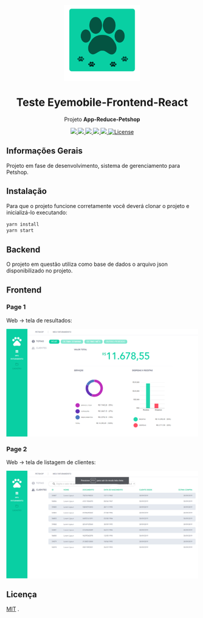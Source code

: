 <div align="center">
  <img height="200" width="200" src="./img/logo.svg" align="center"></img>
</div>

<h1 align="center"> <strong> Teste Eyemobile-Frontend-React </strong> </h1>

<p align="center">Projeto <strong>App-Reduce-Petshop</strong></p>

<p align="center">
  <a aria-label="Versão do React" href="#">
    <img src="https://img.shields.io/badge/react-16.12.0-informational?logo=react"></img>
  </a>

  <a aria-label="Versão do Redux" href="#">
    <img src="https://img.shields.io/badge/redux@lts-4.0.5-informational?logo=Redux"></img>
  </a>

  <a aria-label="Versão do Chart" href="#">
    <img src="https://img.shields.io/badge/chart.js@lts-2.9.3-informational?logo=Chart"></img>
  </a>

  <a aria-label="Material-ui" href="#">
    <img src="https://img.shields.io/badge/%40material--ui%2Fcore-4.9.3-brightgreen"></img>
  </a>

  <a aria-label="Material-ui" href="#">
    <img src="https://img.shields.io/badge/%40material--ui%2Ficons-4.9.1-brightgreen"></img>
  </a>

  <a aria-label="License" href="#">
    <img alt="License" src="https://img.shields.io/badge/license-MIT-brightgreen"></img>
  </a>  
</p>

## Informações Gerais
Projeto em fase de desenvolvimento, sistema de gerenciamento para Petshop.

## Instalação
Para que o projeto funcione corretamente você deverá clonar o projeto e inicializá-lo executando:
```bash
yarn install
yarn start
```

## Backend 
O projeto em questão utiliza como base de dados o arquivo json disponibilizado no projeto. 

## Frontend

### Page 1
Web -> tela de resultados:

<img align="center" src="./img/results.png"></img>

### Page 2
Web -> tela de listagem de clientes:

<img align="center" src="./img/clients.png"></img>

## Licença

[MIT](./LICENSE) .